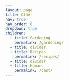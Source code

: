 ```yaml
---
layout: page
title: Other
nav: true
nav_order: 8
dropdown: true
children:
  - title: Gardening
    permalink: /gardening/
  - title: divider
  - title: Recipes
    permalink: /recipes/
  - title: divider
  - title: Humans
    permalink: /cast/
---
```

